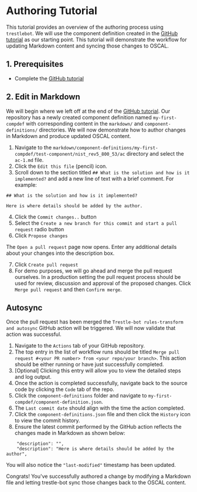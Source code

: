 # Authoring Tutorial

This tutorial provides an overview of the authoring process using `trestlebot`.  We will use the component definition created in the [GitHub tutorial](https://redhatproductsecurity.github.io/trestle-bot/tutorials/github/) as our starting point.  This tutorial will demonstrate the workflow for updating Markdown content and syncing those changes to OSCAL.

## 1. Prerequisites

- Complete the [GitHub tutorial](https://complytime.github.io/trestle-bot/tutorials/github/)


## 2. Edit in Markdown

We will begin where we left off at the end of the [GitHub tutorial](https://redhatproductsecurity.github.io/trestle-bot/tutorials/github/).  Our repository has a newly created component definition named `my-first-compdef` with corresponding content in the `markdown/` and `component-definitions/` directories.  We will now demonstrate how to author changes in Markdown and produce updated OSCAL content.

1. Navigate to the `markdown/component-definitions/my-first-compdef/test-component/nist_rev5_800_53/ac` directory and select the `ac-1.md` file.
2. Click the `Edit this file` (pencil) icon.
3. Scroll down to the section titled `## What is the solution and how is it implemented?` and add a new line of text with a brief comment.  For example:

```
## What is the solution and how is it implemented?

Here is where details should be added by the author.
```

4. Click the `Commit changes..` button
5. Select the `Create a new branch for this commit and start a pull request` radio button
6. Click `Propose changes`


The `Open a pull request` page now opens.  Enter any additional details about your changes into the description box.

7. Click `Create pull request`
8. For demo purposes, we will go ahead and merge the pull request ourselves.  In a production setting the pull request process should be used for review, discussion and approval of the proposed changes.  Click `Merge pull request` and then `Confirm merge`.


## Autosync

Once the pull request has been merged the `Trestle-bot rules-transform and autosync` GitHub action will be triggered. We will now validate that action was successful.

1. Navigate to the `Actions` tab of your GitHub repository.
2. The top entry in the list of workflow runs should be titled `Merge pull request #<your PR number> from <your repo/your branch>`.  This action should be either running or have just successfully completed.
3. [Optional] Clicking this entry will allow you to view the detailed steps and log output.
4. Once the action is completed successfully, navigate back to the source code by clicking the `Code` tab of the repo.
5. Click the `component-definitions` folder and navigate to `my-first-compdef/component-definition.json`.
5. The `Last commit date` should align with the time the action completed.
6. Click the `component-definitions.json` file and then click the `History` icon to view the commit history.
7. Ensure the latest commit performed by the GitHub action reflects the changes made in Markdown as shown below:

```
    "description": "",
    "description": "Here is where details should be added by the author",
```

You will also notice the `"last-modified"` timestamp has been updated.


Congrats!  You've successfully authored a change by modifying a Markdown file and letting trestle-bot sync those changes back to the OSCAL content.

